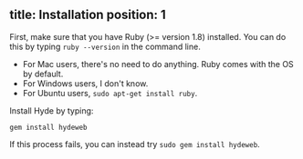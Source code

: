 title: Installation
position: 1
--

First, make sure that you have Ruby (>= version 1.8) installed. You can do this
by typing `ruby --version` in the command line.

 - For Mac users, there's no need to do anything. Ruby comes with the OS by default.
 - For Windows users, I don't know.
 - For Ubuntu users, `sudo apt-get install ruby`.

Install Hyde by typing:

    gem install hydeweb

If this process fails, you can instead try `sudo gem install hydeweb`.

